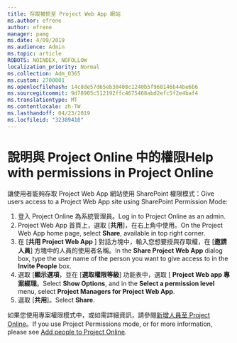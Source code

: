```yaml
---
title: 存取被拒至 Project Web App 網站
ms.author: efrene
author: efrene
manager: pamg
ms.date: 4/09/2019
ms.audience: Admin
ms.topic: article
ROBOTS: NOINDEX, NOFOLLOW
localization_priority: Normal
ms.collection: Adm_O365
ms.custom: 2700001
ms.openlocfilehash: 14c8de57d65eb30408c1240b5f968146b44be6b6
ms.sourcegitcommit: 9d78905c512192ffc4675468abd2efc5f2e4baf4
ms.translationtype: MT
ms.contentlocale: zh-TW
ms.lasthandoff: 04/23/2019
ms.locfileid: "32389410"
---
```

# <a name="help-with-permissions-in-project-online"></a><span data-ttu-id="d450d-102">說明與 Project Online 中的權限</span><span class="sxs-lookup"><span data-stu-id="d450d-102">Help with permissions in Project Online</span></span>

<span data-ttu-id="d450d-103">讓使用者能夠存取 Project Web App 網站使用 SharePoint 權限模式：</span><span class="sxs-lookup"><span data-stu-id="d450d-103">Give users access to a Project Web App site using SharePoint Permission Mode:</span></span>

1. <span data-ttu-id="d450d-104">登入 Project Online 為系統管理員。</span><span class="sxs-lookup"><span data-stu-id="d450d-104">Log in to Project Online as an admin.</span></span>
2. <span data-ttu-id="d450d-105">Project Web App 首頁上，選取 [**共用**]，在右上角中使用。</span><span class="sxs-lookup"><span data-stu-id="d450d-105">On the Project Web App home page, select **Share**, available in top right corner.</span></span>
3. <span data-ttu-id="d450d-106">在 [**共用 Project Web App** ] 對話方塊中，輸入您想要授與存取權，在 [**邀請人員**] 方塊中的人員的使用者名稱。</span><span class="sxs-lookup"><span data-stu-id="d450d-106">In the **Share Project Web App** dialog box, type the user name of the person you want to give access to in the **Invite People** box.</span></span>
4. <span data-ttu-id="d450d-107">選取 [**顯示選項**，並在 [**選取權限等級**] 功能表中，選取 [ **Project Web app 專案經理**。</span><span class="sxs-lookup"><span data-stu-id="d450d-107">Select **Show Options**, and in the **Select a permission level** menu, select **Project Managers for Project Web App**.</span></span>
5. <span data-ttu-id="d450d-108">選取 [**共用**]。</span><span class="sxs-lookup"><span data-stu-id="d450d-108">Select **Share**.</span></span>

<span data-ttu-id="d450d-109">如果您使用專案權限模式中，或如需詳細資訊，請參閱[新增人員至 Project Online](https://docs.microsoft.com/projectonline/step-2-add-people-to-project-online)。</span><span class="sxs-lookup"><span data-stu-id="d450d-109">If you use Project Permissions mode, or for more information, please see [Add people to Project Online](https://docs.microsoft.com/projectonline/step-2-add-people-to-project-online).</span></span>


  

